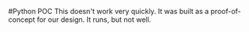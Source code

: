 #Python POC
This doesn't work very quickly. It was built as a proof-of-concept for our design. It runs, but not well.
